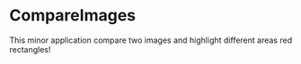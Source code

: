 # CompareImages

This minor application compare two images and highlight different areas red rectangles! 